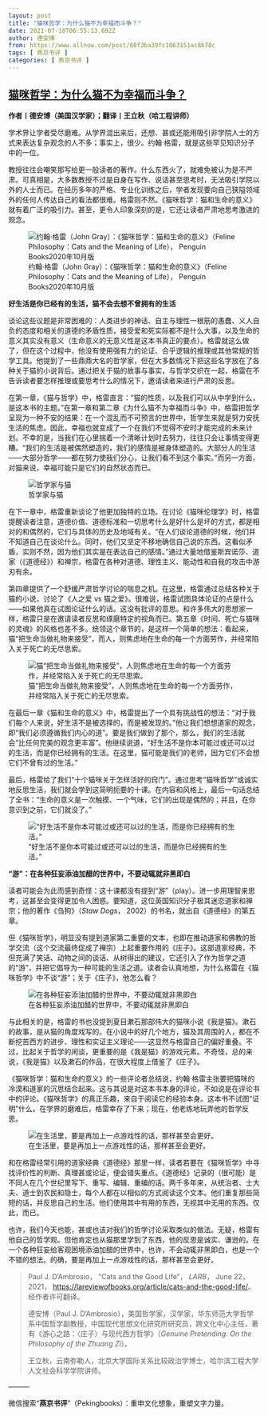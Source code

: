 ```yaml
---
layout: post
title: "猫咪哲学：为什么猫不为幸福而斗争？"
date: 2021-07-18T06:55:13.692Z
author: 德安博
from: https://www.allnow.com/post/60f3ba39fc1063151ac8b78c
tags: [ 燕京书评 ]
categories: [ 燕京书评 ]
---
```

<!--NaN-->
[猫咪哲学：为什么猫不为幸福而斗争？](https://www.allnow.com/post/60f3ba39fc1063151ac8b78c)
------

<div>
<p><strong>作者丨德安博（美国汉学家）；翻译丨王立秋（哈工程讲师）</strong></p><p>学术界让学者受尽磨难。从学界混出来后，还想、甚或还能用吸引非学院人士的方式来表达复杂观念的人不多；事实上，很少。约翰·格雷，就是这些罕见知识分子中的一位。</p><p>教授往往会嘲笑那写给更一般读者的著作。什么东西火了，就难免被认为是不严肃。可真相是，大多数教授不过是自身在写作、说话甚至思考时，无法吸引学院以外的人士而已。在经历多年的严格、专业化训练之后，学者发现要向自己狭隘领域外的任何人传达自己的看法都很难。格雷则不然。《猫咪哲学：猫和生命的意义》就有着广泛的吸引力。甚至，更令人印象深刻的是，它还让读者严肃地思考激进的观念。</p><figure class="image-box dls-image-block dls-media-image"><img src="https://img.allhistory.com/now/2021-07-18/60f3ba599c232e01c17d273e+L.jpeg" data-id="60f3ba602114416715c3de54" alt="约翰·格雷（John Gray）：《猫咪哲学：猫和生命的意义》（Feline Philosophy：Cats and the Meaning of Life）， Penguin Books2020年10月版" ; referrerpolicy="no-referrer"><figcaption class="dls-image-capture">约翰·格雷（John Gray）：《猫咪哲学：猫和生命的意义》（Feline Philosophy：Cats and the Meaning of Life）， Penguin Books2020年10月版</figcaption></figure><p><strong>好生活是你已经有的生活，猫不会去想不曾拥有的生活</strong></p><p>谈论这些议题是非常困难的：人类进步的神话、自主与理性一根筋的愚蠢、义人自负的态度和相关的道德的矛盾性质，接受爱和死实际都不是什么大事，以及生命的意义其实没有意义（生命意义的无意义性是这本书真正的要点）。格雷就这么做了，但在这个过程中，他没有使用强有力的论证、合乎逻辑的推理或其他常规的哲学工具。他提到了一些鼎鼎大名的哲学家，但在大多数情况下把这些名字放在了各种关于猫的小说背后。通过把关于猫的故事与事实，与哲学交织在一起，格雷在不告诉读者要怎样推理或要思考什么的情况下，邀请读者来进行严肃的反思。</p><p>在第一章，《猫与哲学》中，格雷直言：“猫的性质，以及我们可以从中学到什么，是这本书的主题。”在第一章和第二章《为什么猫不为幸福而斗争》中，格雷把哲学呈现为一种不安的结果：在一个混乱而不可预言的世界中，哲学生来就是努力安抚生活的焦虑。因此，幸福也就变成了一个在我们不觉得不安时才能完成的未来计划。不幸的是，当我们在心里揣着一个清晰计划时去努力，往往只会让事情变得更糟。“我们的生活是被偶然塑造的，我们的感情是被身体塑造的。大部分人的生活——大部分哲学——都在努力使我们分心，让我们看不到这个事实。”而另一方面，对猫来说，幸福可能只是它们的自然状态而已。</p><figure class="image-box dls-image-block dls-media-image"><img src="https://img.allhistory.com/now/2021-07-18/60f3ba754cd55d54dd5dbd22+L.jpeg" data-id="60f3ba7b904b8c02a16a3aa7" alt="哲学家与猫" ; referrerpolicy="no-referrer"><figcaption class="dls-image-capture">哲学家与猫</figcaption></figure><p>在下一章中，格雷重新谈论了他更加独特的立场。在讨论《猫咪伦理学》时，格雷提醒读者注意，道德价值、道德标准和一切思考什么是好什么是坏的方式，都是相对的和偶然的，它们与具体的历史及地域有关。“在人们谈论道德的时候，他们并不知道自己在谈论什么。同时，他们又坚定不移地确信自己说的东西。这看似矛盾，实则不然，因为他们其实是在表达自己的感情。”通过大量地借鉴斯宾诺莎、道家（《道德经》）和禅宗，格雷在各种对道德、理性主义、能动性和自我的攻击中游刃有余。</p><p>第四章提供了一个舒缓严肃哲学讨论的喘息之机。在这里，格雷通过总结各种关于猫的小说，讨论了《人之爱 vs 猫之爱》。很难说，格雷试图具体论证的点是什么——如果他真在试图论证什么的话。这没有批评的意思。和许多伟大的思想家一样，格雷只是在邀请读者反思和琢磨特定的视角而已。第五章《时间、死亡与猫咪的灵魂》的风格也差不多。统领这个章节的，是这样一个简单的想法：看起来，猫“把生命当做礼物来接受”，而人，则焦虑地在生命的每一个方面劳作，并经常陷入关于死亡的无尽思索。</p><figure class="image-box dls-image-block dls-media-image"><img src="https://img.allhistory.com/now/2021-07-18/60f3bac34cd55d54dd5dbd23+L.jpeg" data-id="60f3bac69b2d825085c26713" alt="猫“把生命当做礼物来接受”，人则焦虑地在生命的每一个方面劳作，并经常陷入关于死亡的无尽思索。" ; referrerpolicy="no-referrer"><figcaption class="dls-image-capture">猫“把生命当做礼物来接受”，人则焦虑地在生命的每一个方面劳作，并经常陷入关于死亡的无尽思索。</figcaption></figure><p>在最后一章《猫和生命的意义》中，格雷提出了一个具有挑战性的想法：“对于我们每个人来说，好生活不是被选择的，而是被发现的。”他让我们想想道家的观念，即“我们必须遵循我们内心的道”。要是我们做到了那个，那么，我们的生活就会“比任何完美的观念更丰富”。他继续说道，“好生活不是你本可能过或还可以过的生活，而是你已经拥有的生活。在这里，猫可能是我们的老师，因为它们不会想它们不曾有过的生活。”</p><p>最后，格雷给了我们“十个猫咪关于怎样活好的窍门”。通过思考“猫咪哲学”或诚实地反思生活，我们就会学到这简明扼要的十课。在内容和风格上，最后一句话总结了全书：“生命的意义是一次触摸、一个气味，它们的出现是偶然的；并且，在你意识到之前，它们就没了。”</p><figure class="image-box dls-image-block dls-media-image"><img src="https://img.allhistory.com/now/2021-07-18/60f3bb164cd55d54dd5dbd24+L.jpeg" data-id="60f3bb1b904b8c02a16a3aa9" alt="“好生活不是你本可能过或还可以过的生活，而是你已经拥有的生活。”" ; referrerpolicy="no-referrer"><figcaption class="dls-image-capture">“好生活不是你本可能过或还可以过的生活，而是你已经拥有的生活。”</figcaption></figure><p><strong>“游”：在各种狂妄添油加醋的世界中，不要动辄就非黑即白</strong></p><p>读者可能会为此而感到奇怪：这十课都没有提到“游”（play）。进一步用理智来思考，这甚至会变得更加令人困惑。要知道，这位英国知识分子极其迷恋道家和禅宗；他的著作《刍狗》（<i>Staw Dogs</i>， 2002）的书名，就出自《道德经》的第五章。</p><p>但《猫咪哲学》，明显没有提到道家第二重要的文本，也即在推动道家和佛教的哲学交流（这个交流最终促成了禅宗）上起重要作用的《庄子》。这部道家经典，不但充满了笑话、动物之间的谈话、从树得出的建议，它还引入了作为哲学之道的“游”，并把它倡导为一种可能的生活之道。读者会认真地想，为什么格雷在《猫咪哲学》中不谈“游”；关于《庄子》，他怎么看？</p><figure class="image-box dls-image-block dls-media-image"><img src="https://img.allhistory.com/now/2021-07-18/60f3bb514cd55d54dd5dbd25+L.jpeg" data-id="60f3bb599b2d825085c26714" alt="在各种狂妄添油加醋的世界中，不要动辄就非黑即白" ; referrerpolicy="no-referrer"><figcaption class="dls-image-capture">在各种狂妄添油加醋的世界中，不要动辄就非黑即白</figcaption></figure><p>与此相关的是，格雷的书也没提到夏目漱石那部伟大的猫咪小说《我是猫》。漱石的故事，是从猫的角度戏写的。在小说中的好几个地方，猫及其周围的人，都在不断挖苦西方的进步、理性和实证主义理论——这显然与格雷自己的偏好重叠。不过，比起关于哲学的闲谈，更重要的是《我是猫》的游戏元素。不奇怪，总的来说，《我是猫》以及漱石的作品，在很大程度上借鉴了《庄子》。</p><p>《猫咪哲学：猫和生命的意义》的一些评论者总结说，约翰·格雷主张要把猫咪的冷漠和道家的沉思结合起来。这与其说是对这本书本身的评论，不如说是在评论书中的评论。《猫咪哲学》的真正乐趣，来自于阅读它的经验本身。这本书不试图“证明”什么。在学界的磨难后，格雷幸存了下来；现在，他老练地玩弄他的哲学反思。</p><figure class="image-box dls-image-block dls-media-image"><img src="https://img.allhistory.com/now/2021-07-18/60f3bbba4cd55d54dd5dbd26+L.jpeg" data-id="60f3bbbe9b2d825085c26715" alt="在生活里，要是再加上一点游戏性的话，那样甚至会更好。" ; referrerpolicy="no-referrer"><figcaption class="dls-image-capture">在生活里，要是再加上一点游戏性的话，那样甚至会更好。</figcaption></figure><p>和在格雷经常引用的道家经典《道德经》那里一样，读者若要在《猫咪哲学》中寻找评价性的判断、真理甚或论证，便会错失重点。《道德经》记录的（很可能）是不同人在几个世纪里写下、重写、编辑、重编的话。两千多年来，从统治者、士大夫、道士到农民和隐士，每个人都在以相似的方式阅读这个文本。他们重复那些简短的话，并反思自己的生活。他们使用其中有用的东西，无视其中无用的东西。仅此，而已。</p><p>也许，我们今天也能，甚或也该对我们的哲学讨论采取类似的做法。无疑，格雷有他自己的哲学观。但他肯定也从猫那里学到了东西，他的反思是诚实、谦逊的。在一个各种狂妄给客观困境添油加醋的世界中，也许，不会动辄非黑即白，也是一个不错的想法。的确，要是再加上一点游戏性的话，那样甚至会更好。</p><blockquote><p>Paul J. D’Ambrosio， “Cats and the Good Life”， <i>LARB</i>， June 22， 2021， <a href="https://lareviewofbooks.org/article/cats-and-the-good-life/">https://lareviewofbooks.org/article/cats-and-the-good-life/</a>。经作者许可翻译。</p><p>德安博（Paul J. D’Ambrosio），美国哲学家，汉学家，华东师范大学哲学系中国哲学副教授，中国现代思想文化研究所研究员，跨文化中心主任，著有《游心之路：〈庄子〉与现代西方哲学》（<i>Genuine Pretending: On the Philosophy of the Zhuang Zi</i>）。</p><p>王立秋，云南弥勒人，北京大学国际关系比较政治学博士，哈尔滨工程大学人文社会科学学院讲师。</p></blockquote><p>———</p><p>微信搜索“<strong>燕京书评</strong>”（Pekingbooks）：重申文化想象，重塑文字力量。</p>
</div>
